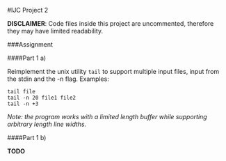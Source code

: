 #IJC Project 2

**DISCLAIMER**: Code files inside this project are uncommented, therefore they may have limited readability.

###Assignment

####Part 1 a)

Reimplement the unix utility `tail` to support multiple input files, input from the stdin and the -n flag. Examples:

```
tail file
tail -n 20 file1 file2
tail -n +3
```

*Note: the program works with a limited length buffer while supporting arbitrary length line widths.*

####Part 1 b)

**TODO**
